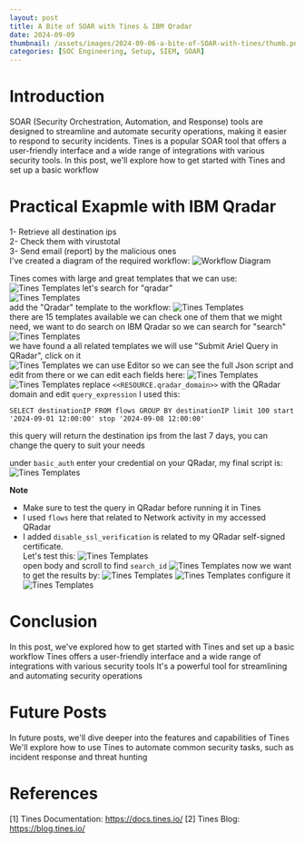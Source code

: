 ```yaml
---
layout: post
title: A Bite of SOAR with Tines & IBM Qradar
date: 2024-09-09 
thumbnail: /assets/images/2024-09-06-a-bite-of-SOAR-with-tines/thumb.png
categories: [SOC Engineering, Setup, SIEM, SOAR]
---
```

# Introduction
SOAR (Security Orchestration, Automation, and Response) tools are designed to streamline and automate
security operations, making it easier to respond to security incidents. Tines is a popular SOAR tool
that offers a user-friendly interface and a wide range of integrations with various security tools.
In this post, we'll explore how to get started with Tines and set up a basic workflow

# Practical Exapmle with IBM Qradar
1- Retrieve all destination ips<br>
2- Check them with virustotal<br>
3- Send email (report) by the malicious ones<br>
I've created a diagram of the required workflow:
![Workflow Diagram](/assets/images/2024-09-06-a-bite-of-SOAR-with-tines/workflow-diagram.png)

Tines comes with large and great templates that we can use:
![Tines Templates](/assets/images/2024-09-06-a-bite-of-SOAR-with-tines/templates.png)
let's search for "qradar"<br>
![Tines Templates](/assets/images/2024-09-06-a-bite-of-SOAR-with-tines/search-qradar.png)<br>
add the "Qradar" template to the workflow:
![Tines Templates](/assets/images/2024-09-06-a-bite-of-SOAR-with-tines/ibm-qradar.png)<br>
there are 15 templates available we can check one of them that we might need, we want to do search on IBM Qradar so we can search for "search"<br>
![Tines Templates](/assets/images/2024-09-06-a-bite-of-SOAR-with-tines/ibm-qradar-create-search.png)<br>
we have found a all related templates we will use "Submit Ariel Query in QRadar", click on it <br>
![Tines Templates](/assets/images/2024-09-06-a-bite-of-SOAR-with-tines/search-template.png)
we can use Editor so we can see the full Json script and edit from there or we can edit each fields here:
![Tines Templates](/assets/images/2024-09-06-a-bite-of-SOAR-with-tines/search-template-editor.png)
![Tines Templates](/assets/images/2024-09-06-a-bite-of-SOAR-with-tines/editor-search.png)
replace `<<RESOURCE.qradar_domain>>` with the QRadar domain and edit `query_expression` I used this:
```
SELECT destinationIP FROM flows GROUP BY destinationIP limit 100 start '2024-09-01 12:00:00' stop '2024-09-08 12:00:00'
```
this query will return the destination ips from the last 7 days, you can change the query to
suit your needs

under `basic_auth` enter your credential on your QRadar, my final script is:<br>
![Tines Templates](/assets/images/2024-09-06-a-bite-of-SOAR-with-tines/submit-aql-script.png)

**Note**
*   Make sure to test the query in QRadar before running it in Tines
*   I used `flows` here that related to Network activity in my accessed QRadar
*   I added `disable_ssl_verification` is related to my QRadar self-signed certificate.<br>
Let's test this:
![Tines Templates](/assets/images/2024-09-06-a-bite-of-SOAR-with-tines/test-submit-aql.png)<br>
open body and scroll to find `search_id` 
![Tines Templates](/assets/images/2024-09-06-a-bite-of-SOAR-with-tines/test-submit-aql-searchid.png)
now we want to get the results by:
![Tines Templates](/assets/images/2024-09-06-a-bite-of-SOAR-with-tines/get-search.png)
![Tines Templates](/assets/images/2024-09-06-a-bite-of-SOAR-with-tines/get-aql.png)
configure it
![Tines Templates](/assets/images/2024-09-06-a-bite-of-SOAR-with-tines/get-aql.png)
# Conclusion
In this post, we've explored how to get started with Tines and set up a basic workflow
Tines offers a user-friendly interface and a wide range of integrations with various security tools
It's a powerful tool for streamlining and automating security operations
# Future Posts
In future posts, we'll dive deeper into the features and capabilities of Tines
We'll explore how to use Tines to automate common security tasks, such as incident response and
threat hunting
# References
[1] Tines Documentation: https://docs.tines.io/
[2] Tines Blog: https://blog.tines.io/

